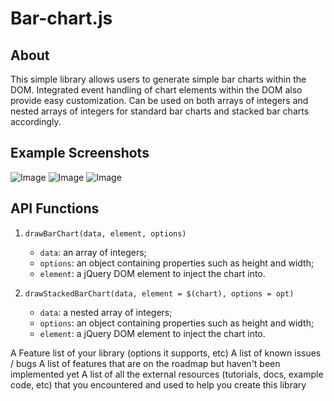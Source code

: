 # Bar-chart.js
## About
This simple library allows users to generate simple bar charts within the DOM.
Integrated event handling of chart elements within the DOM also provide easy customization.
Can be used on both arrays of integers and nested arrays of integers for standard bar charts and stacked bar charts accordingly.

## Example Screenshots
![Image](https://preview.ibb.co/h50KwU/Screen_Shot_2018_08_14_at_10_01_53_PM.png)
![Image](https://preview.ibb.co/dCmL39/Screen_Shot_2018_08_14_at_10_07_07_PM.png)
![Image](https://preview.ibb.co/eeAKwU/Screen_Shot_2018_08_14_at_10_09_17_PM.png)

## API Functions
1. `drawBarChart(data, element, options)`    
    * `data`: an array of integers;  
    * `options`: an object containing properties such as height and width;  
    * `element`: a jQuery DOM element to inject the chart into.  

2. `drawStackedBarChart(data, element = $(chart), options = opt)`
    * `data`: a nested array of integers;  
    * `options`: an object containing properties such as height and width;  
    * `element`: a jQuery DOM element to inject the chart into.  



A Feature list of your library (options it supports, etc)
A list of known issues / bugs
A list of features that are on the roadmap but haven't been implemented yet
A list of all the external resources (tutorials, docs, example code, etc) that you encountered and used to help you create this library
